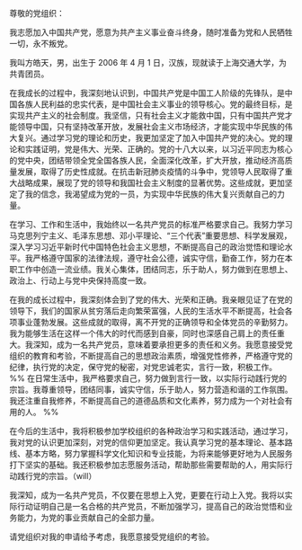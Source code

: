 尊敬的党组织：

我志愿加入中国共产党，愿意为共产主义事业奋斗终身，随时准备为党和人民牺牲一切，永不叛党。

我叫方皓天，男，出生于 2006 年 4 月 1 日，汉族，现就读于上海交通大学，为共青团员。

在我成长的过程中，我深刻地认识到，中国共产党是中国工人阶级的先锋队，是中国各族人民利益的忠实代表，是中国社会主义事业的领导核心。党的最终目标，是实现共产主义的社会制度。我坚信，只有社会主义才能救中国，只有中国共产党才能领导中国，只有坚持改革开放，发展社会主义市场经济，才能实现中华民族的伟大复兴。通过学习党的理论和历史，我更加坚定了加入中国共产党的决心。党的理论和实践证明，党是伟大、光荣、正确的。党的十八大以来，以习近平同志为核心的党中央，团结带领全党全国各族人民，全面深化改革，扩大开放，推动经济高质量发展，取得了历史性成就。在抗击新冠肺炎疫情的斗争中，党领导人民取得了重大战略成果，展现了党的领导和我国社会主义制度的显著优势。这些成就，更加坚定了我的信念，我渴望成为党的一员，为实现中华民族的伟大复兴贡献自己的力量。

在学习、工作和生活中，我始终以一名共产党员的标准严格要求自己。我努力学习马克思列宁主义、毛泽东思想、邓小平理论、“三个代表”重要思想、科学发展观，深入学习习近平新时代中国特色社会主义思想，不断提高自己的政治觉悟和理论水平。我严格遵守国家的法律法规，遵守社会公德，诚实守信，勤奋工作，努力在本职工作中创造一流业绩。我关心集体，团结同志，乐于助人，努力做到在思想上、政治上、行动上与党中央保持高度一致。

在我的成长过程中，我深刻体会到了党的伟大、光荣和正确。我亲眼见证了在党的领导下，我们的国家从贫穷落后走向繁荣富强，人民的生活水平不断提高，社会各项事业蓬勃发展。这些成就的取得，离不开党的正确领导和全体党员的辛勤努力。我为能够生活在这样一个伟大的时代而感到自豪，同时也深感自己肩上的责任重大。我深知，成为一名共产党员，意味着要承担更多的责任和义务。我愿意接受党组织的教育和考验，不断提高自己的思想政治素质，增强党性修养，严格遵守党的纪律，执行党的决定，保守党的秘密，对党忠诚老实，言行一致，积极工作。  
%% 在日常生活中，我严格要求自己，努力做到言行一致，以实际行动践行党的宗旨。我尊重领导，团结同事，诚实守信，乐于助人，努力营造和谐的工作氛围。我还注重自我修养，不断提高自己的道德品质和文化素养，努力成为一个对社会有用的人。 %%

在今后的生活中，我将积极参加学校组织的各种政治学习和实践活动，通过学习，我对党的认识更加深刻，对党的信仰更加坚定。我认真学习党的基本理论、基本路线、基本方略，努力掌握科学文化知识和专业技能，为将来能够更好地为人民服务打下坚实的基础。我还积极参加志愿服务活动，帮助那些需要帮助的人，用实际行动践行党的宗旨。（will）

我深知，成为一名共产党员，不仅要在思想上入党，更要在行动上入党。我将以实际行动证明自己是一名合格的共产党员，不断加强学习，提高自己的政治觉悟和业务能力，为党的事业贡献自己的全部力量。

请党组织对我的申请给予考虑，我愿意接受党组织的考验。